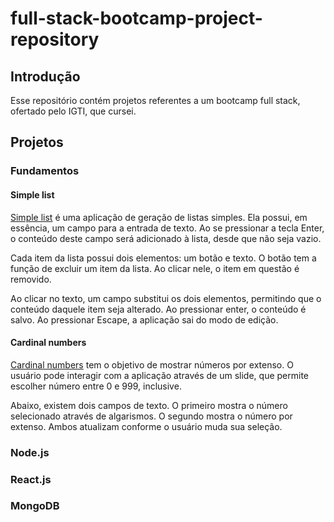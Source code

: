 # full-stack-bootcamp-project-repository

## Introdução

Esse repositório contém projetos referentes a um bootcamp full stack, ofertado pelo IGTI, que cursei.

## Projetos

### Fundamentos

#### Simple list

[Simple list](./01-fundamentals/01-simple-list) é uma aplicação de geração de listas simples. Ela possui, em essência, um campo para a entrada de texto. Ao se pressionar a tecla Enter, o conteúdo deste campo será adicionado à lista, desde que não seja vazio.

Cada item da lista possui dois elementos: um botão e texto. O botão tem a função de excluir um item da lista. Ao clicar nele, o item em questão é removido.

Ao clicar no texto, um campo substitui os dois elementos, permitindo que o conteúdo daquele item seja alterado. Ao pressionar enter, o conteúdo é salvo. Ao pressionar Escape, a aplicação sai do modo de edição.

#### Cardinal numbers

[Cardinal numbers](01-fundamentals/02-cardinal-numbers) tem o objetivo de mostrar números por extenso. O usuário pode interagir com a aplicação através de um slide, que permite escolher número entre 0 e 999, inclusive.

Abaixo, existem dois campos de texto. O primeiro mostra o número selecionado através de algarismos. O segundo mostra o número por extenso. Ambos atualizam conforme o usuário muda sua seleção.

### Node.js

### React.js

### MongoDB
